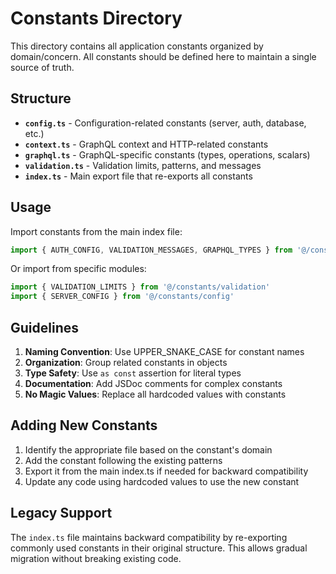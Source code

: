 # Constants Directory

This directory contains all application constants organized by domain/concern. All constants should be defined here to maintain a single source of truth.

## Structure

- **`config.ts`** - Configuration-related constants (server, auth, database, etc.)
- **`context.ts`** - GraphQL context and HTTP-related constants
- **`graphql.ts`** - GraphQL-specific constants (types, operations, scalars)
- **`validation.ts`** - Validation limits, patterns, and messages
- **`index.ts`** - Main export file that re-exports all constants

## Usage

Import constants from the main index file:

```typescript
import { AUTH_CONFIG, VALIDATION_MESSAGES, GRAPHQL_TYPES } from '@/constants'
```

Or import from specific modules:

```typescript
import { VALIDATION_LIMITS } from '@/constants/validation'
import { SERVER_CONFIG } from '@/constants/config'
```

## Guidelines

1. **Naming Convention**: Use UPPER_SNAKE_CASE for constant names
2. **Organization**: Group related constants in objects
3. **Type Safety**: Use `as const` assertion for literal types
4. **Documentation**: Add JSDoc comments for complex constants
5. **No Magic Values**: Replace all hardcoded values with constants

## Adding New Constants

1. Identify the appropriate file based on the constant's domain
2. Add the constant following the existing patterns
3. Export it from the main index.ts if needed for backward compatibility
4. Update any code using hardcoded values to use the new constant

## Legacy Support

The `index.ts` file maintains backward compatibility by re-exporting commonly used constants in their original structure. This allows gradual migration without breaking existing code.